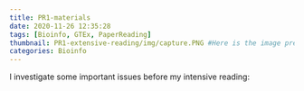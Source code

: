 ```yaml
---
title: PR1-materials
date: 2020-11-26 12:35:28
tags: [Bioinfo, GTEx, PaperReading]
thumbnail: PR1-extensive-reading/img/capture.PNG #Here is the image preview
categories: Bioinfo
---
```


I investigate some important issues before my intensive reading:


